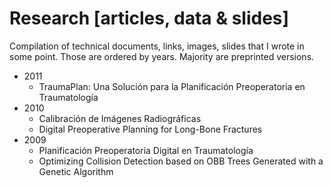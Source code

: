 # Research [articles, data & slides]

Compilation of technical documents, links, images, slides that I wrote in some point. Those are ordered by years. Majority are preprinted versions.

* 2011
	* TraumaPlan: Una Solución para la Planificación Preoperatoria en Traumatología
* 2010
	* Calibración de Imágenes Radiográficas
	* Digital Preoperative Planning for Long-Bone Fractures
* 2009
    * Planificación Preoperatoria Digital en Traumatología
    * Optimizing Collision Detection based on OBB Trees Generated with a Genetic Algorithm
